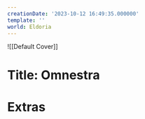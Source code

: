 ```yaml
---
creationDate: '2023-10-12 16:49:35.000000'
template: ''
world: Eldoria
---
```

![[Default Cover]]

# Title: Omnestra



# Extras


